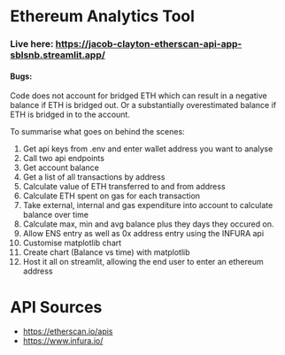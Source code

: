 # Ethereum Analytics Tool

### Live here: https://jacob-clayton-etherscan-api-app-sblsnb.streamlit.app/

#### Bugs:
Code does not account for bridged ETH which can result in a negative balance if ETH is bridged out. Or a substantially overestimated balance if ETH is bridged in to the account.

To summarise what goes on behind the scenes:
1. Get api keys from .env and enter wallet address you want to analyse
2. Call two api endpoints
3. Get account balance
4. Get a list of all transactions by address
5. Calculate value of ETH transferred to and from address
6. Calculate ETH spent on gas for each transaction
7. Take external, internal and gas expenditure into account to calculate balance over time
8. Calculate max, min and avg balance plus they days they occured on.
9. Allow ENS entry as well as 0x address entry using the INFURA api
10. Customise matplotlib chart
11. Create chart (Balance vs time) with matplotlib
12. Host it all on streamlit, allowing the end user to enter an ethereum address


# API Sources
- https://etherscan.io/apis
- https://www.infura.io/
